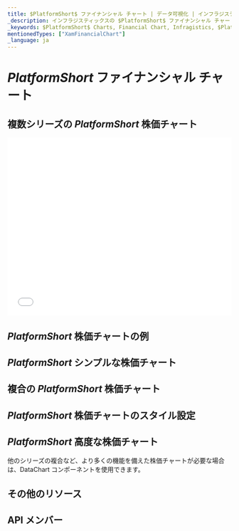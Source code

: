 ```yaml
---
title: $PlatformShort$ ファイナンシャル チャート | データ可視化 | インフラジスティックス
_description: インフラジスティックスの $PlatformShort$ ファイナンシャル チャート
_keywords: $PlatformShort$ Charts, Financial Chart, Infragistics, $PlatformShort$ チャート, ファイナンシャル チャート, インフラジスティックス
mentionedTypes: ["XamFinancialChart"]
_language: ja
---
```

# $PlatformShort$ ファイナンシャル チャート

## 複数シリーズの $PlatformShort$ 株価チャート

<div class="sample-container loading" style="height: 400px">
    <iframe id="cc-chart-with-legend" src='{environment:dvDemosBaseUrl}/charts/financial-chart-stock-index-chart' width="100%" height="100%" seamless frameBorder="0" onload="onXPlatSampleIframeContentLoaded(this);" alt="$PlatformShort$ 株価指数チャート"></iframe>
</div>

<div class="divider--half"></div>

## $PlatformShort$ 株価チャートの例
<!-- TODO use this iframe which will point to a new sample:
<iframe src='{environment:dvDemosBaseUrl}/charts/category-chart-type-Line' width="100%" height="100%" seamless frameBorder="0" onload="onXPlatSampleIframeContentLoaded(this);" alt="$PlatformShort$ ファイナンシャル チャートの例"></iframe> -->

## $PlatformShort$ シンプルな株価チャート
<!-- TODO show code for FinancialChart with:
- the dataSource set to multiple data sources
- the chartType property set to Candlestick
- the zoomSliderType property set to Candlestick
-->

## 複合の $PlatformShort$ 株価チャート
<!-- TODO show code for FinancialChart with:
- the dataSource set to multiple data sources
- the volumeType="Column"
- the overlayType="BollingerBands"
- the indicatorTypes="AverageTrueRange"
-->

## $PlatformShort$ 株価チャートのスタイル設定

<!-- TODO show code for FinancialChart with:
- the brushes and outlines properties set
- the thickness property set
-->

## $PlatformShort$ 高度な株価チャート

他のシリーズの複合など、より多くの機能を備えた株価チャートが必要な場合は、DataChart コンポーネントを使用できます。

<!-- TODO copy and combine content (code snippets, description) from these topics:
	data-chart-type-financial-candlestick-series.md
	data-chart-type-financial-ohlc-series.md
	data-chart-type-financial-line-indicators.md
	data-chart-type-financial-overlays.md
-->

## その他のリソース
<!-- TODO list topic links related to this topic -->

## API メンバー
<!-- TODO list API links used in this topic -->